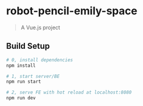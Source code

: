 # robot-pencil-emily-space

> A Vue.js project

## Build Setup

``` bash
# 0, install dependencies
npm install

# 1, start server/BE
npm run start

# 2, serve FE with hot reload at localhost:8080
npm run dev

```
